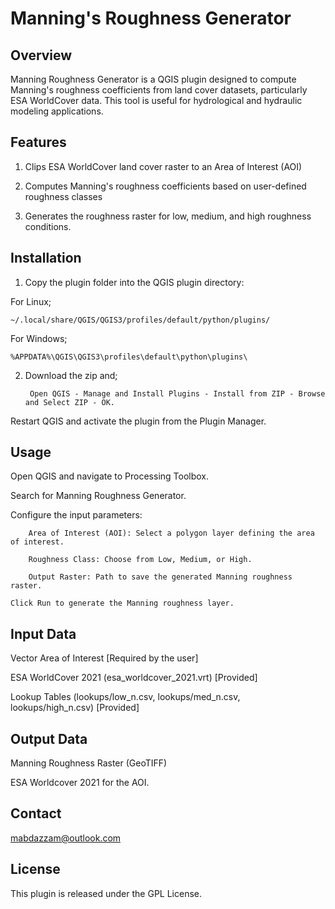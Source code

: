 # Manning's Roughness Generator
## Overview

Manning Roughness Generator is a QGIS plugin designed to compute Manning's roughness coefficients from land cover datasets, particularly ESA WorldCover data. This tool is useful for hydrological and hydraulic modeling applications.
## Features

1. Clips ESA WorldCover land cover raster to an Area of Interest (AOI)

2. Computes Manning's roughness coefficients based on user-defined roughness classes

3. Generates the roughness raster for low, medium, and high roughness conditions. 

## Installation

1. Copy the plugin folder into the QGIS plugin directory:

For Linux;

    ~/.local/share/QGIS/QGIS3/profiles/default/python/plugins/

For Windows;
    
    %APPDATA%\QGIS\QGIS3\profiles\default\python\plugins\

2. Download the zip and;

        Open QGIS - Manage and Install Plugins - Install from ZIP - Browse and Select ZIP - OK.

Restart QGIS and activate the plugin from the Plugin Manager.

## Usage

Open QGIS and navigate to Processing Toolbox.

Search for Manning Roughness Generator.

Configure the input parameters:

        Area of Interest (AOI): Select a polygon layer defining the area of interest.

        Roughness Class: Choose from Low, Medium, or High.

        Output Raster: Path to save the generated Manning roughness raster.

    Click Run to generate the Manning roughness layer.

## Input Data

Vector Area of Interest [Required by the user]

ESA WorldCover 2021 (esa_worldcover_2021.vrt) [Provided]

Lookup Tables (lookups/low_n.csv, lookups/med_n.csv, lookups/high_n.csv) [Provided]

## Output Data

Manning Roughness Raster (GeoTIFF)

ESA Worldcover 2021 for the AOI.

## Contact

mabdazzam@outlook.com

## License

This plugin is released under the GPL License.
